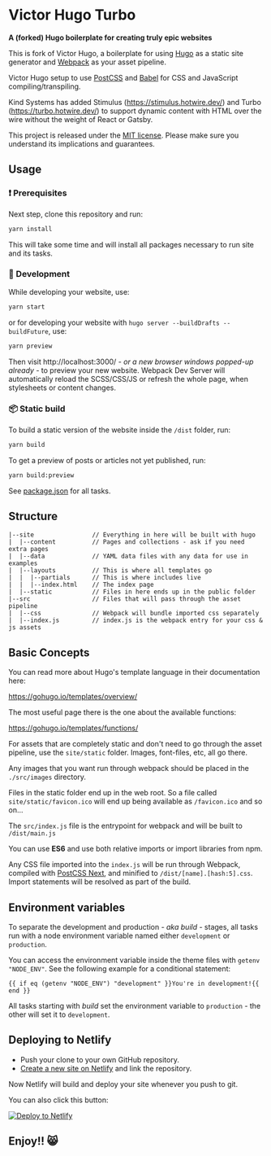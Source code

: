 # Victor Hugo Turbo

**A (forked) Hugo boilerplate for creating truly epic websites**

This is fork of Victor Hugo, a boilerplate for using [Hugo](https://gohugo.io/) as a static site generator and [Webpack](https://webpack.js.org/) as your asset pipeline.

Victor Hugo setup to use [PostCSS](http://postcss.org/) and [Babel](https://babeljs.io/) for CSS and JavaScript compiling/transpiling.

Kind Systems has added Stimulus (https://stimulus.hotwire.dev/) and Turbo (https://turbo.hotwire.dev/) to support dynamic content with HTML over the wire without the weight of React or Gatsby.

This project is released under the [MIT license](LICENSE). Please make sure you understand its implications and guarantees.
## Usage

### :exclamation: Prerequisites

Next step, clone this repository and run:

```bash
yarn install
```

This will take some time and will install all packages necessary to run site and its tasks.

### :construction_worker: Development

While developing your website, use:

```bash
yarn start
```

or for developing your website with `hugo server --buildDrafts --buildFuture`, use:

```bash
yarn preview
```

Then visit http://localhost:3000/ _- or a new browser windows popped-up already -_ to preview your new website. Webpack Dev Server will automatically reload the SCSS/CSS/JS or refresh the whole page, when stylesheets or content changes.

### :package: Static build

To build a static version of the website inside the `/dist` folder, run:

```bash
yarn build
```

To get a preview of posts or articles not yet published, run:

```bash
yarn build:preview
```

See [package.json](package.json#L8) for all tasks.

## Structure

```
|--site                // Everything in here will be built with hugo
|  |--content          // Pages and collections - ask if you need extra pages
|  |--data             // YAML data files with any data for use in examples
|  |--layouts          // This is where all templates go
|  |  |--partials      // This is where includes live
|  |  |--index.html    // The index page
|  |--static           // Files in here ends up in the public folder
|--src                 // Files that will pass through the asset pipeline
|  |--css              // Webpack will bundle imported css separately
|  |--index.js         // index.js is the webpack entry for your css & js assets
```

## Basic Concepts

You can read more about Hugo's template language in their documentation here:

https://gohugo.io/templates/overview/

The most useful page there is the one about the available functions:

https://gohugo.io/templates/functions/

For assets that are completely static and don't need to go through the asset pipeline,
use the `site/static` folder. Images, font-files, etc, all go there.

Any images that you want run through webpack should be placed in the `./src/images` directory.

Files in the static folder end up in the web root. So a file called `site/static/favicon.ico`
will end up being available as `/favicon.ico` and so on...

The `src/index.js` file is the entrypoint for webpack and will be built to `/dist/main.js`

You can use **ES6** and use both relative imports or import libraries from npm.

Any CSS file imported into the `index.js` will be run through Webpack, compiled with [PostCSS Next](http://cssnext.io/), and
minified to `/dist/[name].[hash:5].css`. Import statements will be resolved as part of the build.

## Environment variables

To separate the development and production _- aka build -_ stages, all tasks run with a node environment variable named either `development` or `production`.

You can access the environment variable inside the theme files with `getenv "NODE_ENV"`. See the following example for a conditional statement:

    {{ if eq (getenv "NODE_ENV") "development" }}You're in development!{{ end }}

All tasks starting with _build_ set the environment variable to `production` - the other will set it to `development`.

## Deploying to Netlify

- Push your clone to your own GitHub repository.
- [Create a new site on Netlify](https://app.netlify.com/start) and link the repository.

Now Netlify will build and deploy your site whenever you push to git.

You can also click this button:

[![Deploy to Netlify](https://www.netlify.com/img/deploy/button.svg)](https://app.netlify.com/start/deploy?repository=https://github.com/netlify/victor-hugo)

## Enjoy!! 😸
